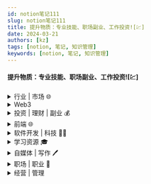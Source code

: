 ```yaml
---
id: notion笔记111
slug: notion笔记111
title: 提升物质：专业技能、职场副业、工作投资![💹]
date: 2024-03-21
authors: [kz]
tags: [notion, 笔记, 知识管理]
keywords: [notion, 笔记, 知识管理]
---
```


#### 提升物质：专业技能、职场副业、工作投资![💹]

<details>
  <summary>行业 | 市场 🌐</summary>
  <div>
    <ul>
      <li><strong>入门方法论</strong>：<a target="_blank" href="https://www.xiaohongshu.com/discovery/item/625058aa000000002103969b?share_from_user_hidden=true&xhsshare=WeixinSession&appuid=591f1e7e50c4b4587b9dd97d&apptime=1651376600">如何快速了解一个陌生的行业和市场</a></li>
      <li><strong>求职趋势</strong>：<a target="_blank" href="https://36kr.com/p/1778766808714120">大学生求职数据 - 36氪</a></li>
      <li><strong>薪资分析</strong>：<a target="_blank" href="https://36kr.com/p/1784333028248967">中国各行业薪资分析 - 36氪</a></li>
      <li><strong>产品思维</strong>：<a target="_blank" href="https://sspai.com/post/72987">用「乐高」思维做成的产品是什么样的？Notion 和它的 GTM 策略</a></li>
      <li><strong>消费趋势</strong>：<a target="_blank" href="https://36kr.com/p/1734650641069316">这个"五一"假期，有草地的地方就有帐篷：露营之后火什么？</a><br/>
        家庭园艺消费市场、舞台剧、话剧、脱口秀等演艺市场兴起。中产阶级追求的是生活的美好，而不是奢侈的享受。</li>
      <li><strong>技术演进</strong>：<a target="_blank" href="https://juejin.cn/post/7093107691798659103">谈谈我对 Web 3.0 的看法 - 掘金</a><br/>
        Web 1.0 与 Web 2.0 数据中心化，存储在平台服务器；Web 3.0 数据去中心化，不受平台拥有，存储在某些去中心化应用中。</li>
      <li><strong>半导体产业格局</strong>：<a target="_blank" href="https://www.theregister.com/2022/04/06/2021_national_semiconductor_market_share/">IC Insights 数据显示</a>，2021 年中国占全球半导体市场份额的 4%，美国占据了一半以上。</li>
      <li><strong>互联网趋势</strong>：<a target="_blank" href="https://www.notion.so/a911086de31d4491b7908055d43eaeba?pvs=21">2022年的互联网行业</a></li>
      <li><strong>公司转型案例</strong>：<a target="_blank" href="https://github.com/fikrikarim/companies-with-successful-pivot">成功转型的初创公司列表（GitHub）</a></li>
      <li><strong>未来趋势预测</strong>：<a target="_blank" href="https://mp.weixin.qq.com/s?__biz=MzIxNTAzNzU0Ng==&mid=2654747130&idx=1&sn=a39bdda8e96ac20fcc105063b8369b85&chksm=8c56faffbb2173e9aaeadd93b531e4414961cad66f1ab1ecebf704931f065af4599e50fba6f0&scene=27#wechat_redirect">下一个 10 年，将会发生的 12 个趋势</a></li>
      <li><strong>年度关键词</strong>：<a target="_blank" href="https://36kr.com/p/1544962904696833">2022年，互联网10大关键词</a></li>
      <li><strong>流量王者更替</strong>：<a target="_blank" href="https://www.solidot.org/story?sid=70089">2021全球最受欢迎域名榜单，TikTok取代Google成为第一</a><br/>
        TikTok 登顶多个时间段访问量榜首，最终成为全年访问量最高的域名。</li>
    </ul>
  </div>
</details>

<details>
  <summary>Web3</summary>
  <div>
    <ul>
      <li><strong>信息源入口</strong>：<a target="_blank" href="https://www.xiaohongshu.com/discovery/item/62ef483000000000160329f9?share_from_user_hidden=true&type=normal&xhsshare=CopyLink&appuid=591f1e7e50c4b4587b9dd97d&apptime=1659951295">Web3 信息源</a></li>
      <li><strong>中国与 Web3 革命</strong>：<a target="_blank" href="https://36kr.com/p/1778551902784393">为什么 Web3.0 革命必将发生在中国？- 36氪</a><br/>
        <strong>核心观点：</strong><br/>
        整个物联网都应该被架设在 Web3.0 的区块上。谁拥有最发达的物联网基础设施，谁就有机会创造更发达、更多场景应用的区块链网络，比如中国。<br/>
        中美在 Web3.0 发展道路上的本质区别：<code>token金融化</code> vs. <code>token物联化</code></li>
      <li><strong>Web3 还未普及，Web5 已到来？</strong>：<a target="_blank" href="https://36kr.com/p/1784280174988936">Web3没玩明白，Web5来了? - 36氪</a><br/>
        Web3 的精髓是打破互联网的垄断机制，打造一个由用户参与构建且拥有产权的去中心化互联网。</li>
    </ul>
  </div>
</details>

<details>
  <summary>投资 | 理财 | 副业 💰</summary>
  <div>
    <ul>
      <li><strong>理财与社会结构</strong>：<a target="_blank" href="https://www.xiaohongshu.com/discovery/item/6292de9b000000002103fed8?share_from_user_hidden=true&xhsshare=WeixinSession&appuid=591f1e7e50c4b4587b9dd97d&apptime=1653873388">参与理财的人越多，实体经济越差？</a><br/>
        观点：资本能增殖与传承，劳动不能。但劳动是资本的原始积累。两者对普通人来说都很重要。</li>
      <li><strong>通胀应对策略</strong>：<a target="_blank" href="https://www.xiaohongshu.com/discovery/item/5f941d9a00000000010061a8?share_from_user_hidden=true&xhsshare=WeixinSession&appuid=591f1e7e50c4b4587b9dd97d&apptime=1655058168">当通货膨胀来了，最先应该做什么？</a><br/>
        "通货膨胀就是血洗百姓财富。"</li>
      <li><strong>养老金问题</strong>：<a target="_blank" href="https://www.xiaohongshu.com/discovery/item/62a5696000000000010294bf?share_from_user_hidden=true&xhsshare=WeixinSession&appuid=591f1e7e50c4b4587b9dd97d&apptime=1655051148">养老金亏空4.7万亿，谁来给我们养老？</a></li>
      <li><strong>财报解读指南</strong>：<a target="_blank" href="https://www.xiaohongshu.com/discovery/item/6273d473000000002103b8df?share_from_user_hidden=true&xhsshare=WeixinSession&appuid=591f1e7e50c4b4587b9dd97d&apptime=1655051216">财报季｜年报分享专栏，致大家的使用指南</a></li>
      <li><strong>家族财富管理</strong>：<a target="_blank" href="https://www.xiaohongshu.com/discovery/item/627f4fcb000000000102a1d7?share_from_user_hidden=true&xhsshare=WeixinSession&appuid=591f1e7e50c4b4587b9dd97d&apptime=1652539661">家族办公室：为中国富豪管钱的那群人</a></li>
      <li><strong>养老金测算工具</strong>：<a target="_blank" href="https://www.xiaohongshu.com/discovery/item/627b3cf3000000000102c4f0?share_from_user_hidden=true&xhsshare=WeixinSession&appuid=591f1e7e50c4b4587b9dd97d&apptime=1652697505">国家社保服务平台 · 养老金测算</a></li>
      <li><strong>FIRE生活理念</strong>：<a target="_blank" href="https://36kr.com/p/1738842706459655">FIRE生活："低配版"财富自由</a><br/>
        拥有年支出 × 25 的启动资金 + 年化 4% 收益 + 低物欲生活。<br/>
        FIRE 的重点不在于财富，而在于自由。</li>
      <li><strong>财富层级模型</strong>：<a target="_blank" href="https://36kr.com/p/1722338777120009">个人财富的六个层级 - 36氪</a><br/>
        英文原文：<a target="_blank" href="https://www.principlespersonalfinance.co.uk/blog/the-6-levels-of-wealth" target="_blank">The 6 Levels of Wealth</a><br/>
        信息源：<a target="_blank" href="https://www.principlespersonalfinance.co.uk/" target="_blank">Personal Finance Principles</a></li>
      <li><strong>财富自由门槛</strong>：拥有 100w，年收益 4%，月均利息收入约 3333￥</li>
      <li><strong>美剧推荐</strong>：<a target="_blank" href="https://movie.douban.com/subject/26200198/">《亿万》</a>：金融、财富、信息差，揭示财富的本质是洞察力的变现。</li>
      <li><strong>微软成长史</strong>：<a target="_blank" href="https://luttig.substack.com/p/dont-forget-microsoft?utm_source=url&s=r">微软是如何做到市值$10T的？</a><br/>
        从 Windows 到 Office，再到云服务公司。</li>
      <li><strong>金融战历史</strong>：<a target="_blank" href="https://zhuanlan.zhihu.com/p/500782215?utm_campaign=rss&utm_medium=rss&utm_source=rss&utm_content=title">金融战：偷猎、围猎他国财富</a><br/>
        不创造财富，也不以土地为目标，而是用资本实力建立武装去围猎他国财富。</li>
      <li><strong>写作技巧</strong>：<a target="_blank" href="https://archive.aweber.com/newsletter/totalannarchy/MTM4ODA2ODA=/ta-110-how-to-sell-an-idea-best-description-of-a-boring-product.htm?utm_campaign=%E5%8F%AF%E4%B9%90&utm_medium=email&utm_source=Revue%20newsletter">文案大师 Ann Handley 的邮件</a><br/>
        写作要尽可能具体。</li>
      <li><strong>理财入门指南</strong>：<a target="_blank" href="https://sspai.com/post/63255">普通人如何有效投资理财？- 少数派</a></li>
      <li><strong>远程工作平台</strong>：<a target="_blank" href="https://www.upwork.com">UpWork</a>：打字、翻译、客户支持、开发等任务</li>
      <li><strong>构建被动收入</strong>：<a target="_blank" href="https://www.bmpi.dev/">BMP Investment</a><br/>
        终身学习（认知杠杆）→ 全栈技术（时间杠杆）→ 投资理财（财务杠杆）→ 被动收入（人生杠杆）</li>
      <li><strong>博客流量可视化案例</strong>：<a target="_blank" href="https://datastudio.google.com/reporting/6c3c6d3d-cd2f-4f8c-85e6-c06d672c445b/page/MnJzB">独立博客流量可视化展示</a></li>
      <li><strong>零成本搭建博客</strong>：<a target="_blank" href="https://www.bmpi.dev/dev/guide-to-setup-blog-site-with-zero-cost-3/">订阅推送篇</a>：掌握博客即时性流量</li>
      <li><strong>散户大战华尔街</strong>：<a target="_blank" href="https://bitable.feishu.cn/apppmH1tnO5OPZvBiOjl3fu3tBB?table=tblvGUyT13QJ3qDm&view=vewuNfwLSj">一表看完全过程（持续更新）</a></li>
      <li><strong>中国高净值家庭报告</strong>：<a target="_blank" href="https://www.hurun.net/zh-CN/reports/Detail?num=O37XUUGER51W">2020胡润财富报告</a><br/>
        包括中国内地及港澳台地区家庭资产分布情况。</li>
      <li><strong>复利思维反思</strong>：<a target="_blank" href="https://mp.weixin.qq.com/s/1pJSuOSrNIj4KPB0F8O54A">复利的谎言</a><br/>
        强调随机性、非连续性、非均匀性、非对称性，思考 > 勤奋。</li>
      <li><strong>居民股票配置趋势</strong>：<a target="_blank" href="https://mp.weixin.qq.com/s/FbEpVm5HZXVLiF-CAmAg6g">中国居民会增加股票配置吗？</a></li>
      <li><strong>为什么你需要一个自己的网站</strong>：<a target="_blank" href="http://xiao.do/issues/41-671672?utm_campaign=Issue&utm_content=view_in_browser&utm_medium=email&utm_source=happy+letter">品牌、数据、听众、长期复利</a></li>
    </ul>
  </div>
</details>


<details>
  <summary>前端 🌐</summary>
  <div>
    <ul>
      <li><a target="_blank" href="https://b23.tv/jkVwdv9">尤雨溪前端趋势2022 的主题演讲</a> - 哔哩哔哩</li>
      <li><a target="_blank" href="https://github.com/sunflower-land/sunflower-land">一个开源web端去中心化游戏</a>：web3+ts+tailwind+react+vite</li>
      <li>前端 | <a target="_blank" href="https://juejin.cn/post/7101943469085556766">最新vue技术栈**Vue3 + TS + Vite + Pinia + Windicss + NavieUI**</a></li>
      <li>前端 | <a target="_blank" href="https://juejin.cn/post/7103405860449157134">看vue3 keepalive源码</a></li>
      <li>前端 | <a target="_blank" href="https://www.v2ex.com/t/857841">关于vue3选什么组件库的讨论</a></li>
      <li><a target="_blank" href="https://css-tricks.com/single-element-loaders-the-spinner/">Single Element Loaders: The Spinner - CSS-Tricks</a></li>
      <li><a target="_blank" href="https://juejin.cn/post/7097067108663558151#heading-11">Vue经典面试题源码级详解 - 掘金</a></li>
      <li><a target="_blank" href="https://juejin.cn/post/7106791949100646437#comment">尤雨溪欧洲献舞：即将发布 Vue 2 的最后一个版本 - 掘金</a></li>
      <li><a target="_blank" href="https://www.bilibili.com/video/BV1eS4y1S7zB">【funnyCoder04】Vue和NuxtLabs核心成员Anthony Fu的开源人生</a></li>
      <li><a target="_blank" href="https://www.bilibili.com/video/BV1TY4y1p783?p=1&share_medium=android&share_plat=android&share_session_id=5dfae2b1-233c-41aa-8818-870d9a729719&share_source=WEIXIN&share_tag=s_i&timestamp=1652502891&unique_k=OoGvOLy&vd_source=0a48ad1de05efa1e6833281b8f062951">程序员模拟面试 AnthFu</a></li>
      <li>前端 | <a target="_blank" href="https://css-tricks.com/lets-make-a-qr-code-generator-with-a-serverless-function/">通过serverless函数生成二维码</a></li>
      <li>前端 | <a target="_blank" href="https://nutui.jd.com/jdt/#/">京东UI库 NutUI</a></li>
      <li>前端 | <a target="_blank" href="https://juejin.cn/post/7105662703439446047#comment">分享我如何成为 GDE（谷歌开发者专家）的经历和想法</a></li>
      <li>前端 | <a target="_blank" href="https://juejin.cn/post/7104621169189322782">我们是怎么在项目中落地qiankun的</a>：微前端是一种多个团队通过独立发布功能的方式来共同构建现代化 web 应用的技术手段及方法策略。</li>
      <li>前端 | <a target="_blank" href="https://github.com/realyao/WXminiprogram-Focus-clock">开源wx小程序</a></li>
      <li>前端 | <a target="_blank" href="https://www.pzuraq.com/blog/f-four-eras-of-javascript-frameworks">JavaScript 框架的四个时代 - pzuraq | blog</a></li>
      <li>前端 | <a target="_blank" href="https://cpojer.net/posts/building-a-javascript-bundler">Building a JavaScript Bundler - Christoph Nakazawa</a></li>
      <li>前端 | <a target="_blank" href="https://live.juejin.cn/4354/juejinyetan002/">掘金 5.11 月影 贺师俊 最新JS标准&ES2022直播回放</a></li>
      <li>前端 | <a target="_blank" href="https://css-tricks.com/a-css-slinky-in-3d/">纯CSS实现 3D slinky效果</a><br/><img src="https://i0.wp.com/css-tricks.com/wp-content/uploads/2022/05/giphy.gif?resize=500%2C375&ssl=1" alt="3D slinky效果"/></li>
      <li>前端 | <a target="_blank" href="https://css-tricks.com/cool-hover-effects-that-use-css-text-shadow/">使用CSS text-shadow实现复杂的hover效果</a></li>
      <li>前端 | <a target="_blank" href="https://levelup.gitconnected.com/micro-frontend-architecture-794442e9b325">微前端架构</a> - Medium</li>
      <li>前端 | <a target="_blank" href="https://medium.com/codex/am-i-a-senior-front-end-developer-6596142bf647">我是高级前端开发人员吗？</a> - Medium</li>
      <li>前端 | <a target="_blank" href="https://blog.devgenius.io/how-the-pros-handle-javascript-promises-6d00184bc275">专业人士如何处理 JavaScript Promise</a> - Medium</li>
      <li>前端 | <a target="_blank" href="https://juejin.cn/post/7094146488439144455#comment">前端埋点方案</a></li>
      <li>前端 | 前端架构：<a target="_blank" href="https://azeynalli1990.medium.com/software-architecture-patterns-for-front-end-development-9e43e43cdfb3">前端架构设计模式</a></li>
      <li>前端 | 前端架构：<a target="_blank" href="https://juejin.cn/post/7081147167653494797">前端代码的三种设计模式</a>：组件模式、compose组合模式、<strong>Membrane模式</strong></li>
      <li>前端 | 项目管理：<a target="_blank" href="https://juejin.cn/post/7085257325165936648#heading-0">从零到一建立前端规范</a></li>
      <li>前端 | 性能优化：<a target="_blank" href="https://juejin.cn/post/7083519723484708878">webpack优化</a></li>
      <li>前端 | 性能优化：<a target="_blank" href="https://juejin.cn/post/7085941958228574215">虚拟列表</a></li>
      <li>前端 | 性能优化：<a target="_blank" href="https://juejin.cn/post/7086284339364757517">得物团队H5秒开优化</a></li>
      <li>前端 | 补齐知识体系：React知识点<a target="_blank" href="https://github.com/jCodeLife/mind-map/tree/master/React">脑图</a></li>
      <li>前端 | 补齐知识体系：<a target="_blank" href="https://juejin.cn/post/7086325194934976519">ajax fetch axios区别</a></li>
      <li>前端 | 补齐知识体系：<a target="_blank" href="https://juejin.cn/post/7088417070009810981">分析HTTP TCP区别</a></li>
      <li>前端 | 补齐知识体系：CSS <a target="_blank" href="https://developer.mozilla.org/zh-CN/docs/Web/CSS/calc">calc()函数</a>，可以计算 长度值、角度、时间、百分比、数值</li>
      <li>前端 | 补齐知识体系：css3 animation暂停/恢复：<code>animation-play-state: paused/running;</code></li>
      <li>前端 | 补齐知识体系：5个好用的现代JS特性<ul>
          <li>用<code>Object.hasOwn()</code>代替<code>key in obj</code>（包含原型链）和<code>obj.hasOwnProperty</code>（对于非obj容易报错）</li>
          <li>用<code>#</code>声明私有属性</li>
          <li>数字分隔符<code>6000_000_000</code></li>
          <li>用<code>?.</code>简化&&和三元运算符<ol>
              <li><code>obj?.prop</code> 对象属性</li>
              <li><code>obj?.[expr</code> 对象/数组属性</li>
              <li><code>func?.(...args)</code> 执行函数</li></ol></li></ul></li>
      <li>前端 | 补齐知识体系：<a target="_blank" href="https://scarsu.oss-cn-shanghai.aliyuncs.com/picgo/20220427175537.png">CSS Functions脑图</a></li>
      <li>前端 | 学习借鉴：<a target="_blank" href="https://juejin.cn/post/7086381206236823559#heading-5">年包70w+的前端技术专家offer是如何拿到的</a></li>
      <li>前端 | 开发工具：<a target="_blank" href="https://www.joshwcomeau.com/operator-lookup/">Javascript运算符搜索引擎</a></li>
      <li>前端 | ECMAScript新提案：通过复制更改数组，提案了四个新的数组方法<code>.toReversed()</code>、<code>.toSorted()</code>、<code>.toSpliced()</code>、<code>.with()</code>，前三种方法相对应的原始方法.reverse() .sort() .splice() 均会更改原数组，<code>.with(index, value)</code>方法替换了原始的修改数组元素的方式<code>arr[index]=value</code></li>
      <li>前端 | ECMAScript新提案：<a target="_blank" href="https://juejin.cn/post/7088109545561522190#heading-0">类型注解（TypeScript 在未来可能被纳入 ECMAScript 中）</a></li>
      <li>前端 | 函数式编程：<a target="_blank" href="https://jrsinclair.com/articles/2022/javascript-function-composition-whats-the-big-deal/">函数组合compose、管道符、pipe函数</a></li>
      <li>前端 | 实际场景与方案：<a target="_blank" href="https://juejin.cn/post/7084149728799096840">Vue API 统一管理</a></li>
      <li>前端 | 实际场景与方案：用<a target="_blank" href="https://juejin.cn/post/7085578967184310280">责任链模式</a>解决一系列校验问题、避免大量<code>if、else</code></li>
      <li>前端 | 实际场景与方案：<a target="_blank" href="https://juejin.cn/post/7088144745788080142">前端常见实际问题&解决方案</a></li>
      <li>前端 | 项目实例：<a target="_blank" href="https://juejin.cn/post/7086467466703929358">koa2+vite+ts+vue3+pinia前端SSR项目</a></li>
      <li>前端 | 项目实例：<a target="_blank" href="https://github.com/Ismaestro/angular-example-app">Angular 13 Example App + Angular CLI + i18n + GraphQL + TypeScript</a></li>
      <li>前端 | 一个Canvas3D动效<a target="_blank" href="https://rainbowhunt.com/index.html">网页</a>案例</li>
      <li>前端 | <a target="_blank" href="https://cloudconvert.com/docx-to-html">docx  to   html在线转换网站</a>（常用于网站隐私政策、用户协议等页面）</li>
      <li>【前端】<a target="_blank" href="https://juejin.cn/post/7046217976176967711#heading-1">ES2016-ES2021知识点</a></li>
      <li>【前端】<a target="_blank" href="https://juejin.cn/post/7046697922255126558">前端监控系统设计 - 掘金</a></li>
      <li>【前端】<a target="_blank" href="https://juejin.cn/post/7045955715134914574">2022 年需要关注的几个前端技术 - 掘金</a></li>
      <li>【前端】<a target="_blank" href="https://css-tricks.com/css-based-fingerprinting/">CSS-Based Fingerprinting | CSS-Tricks - CSS-Tricks</a></li>
      <li>【前端】<a target="_blank" href="https://css-tricks.com/defensive-css/">Defensive CSS | CSS-Tricks - CSS-Tricks</a></li>
      <li>【前端】<a target="_blank" href="https://juejin.cn/post/7046922345864232974">浅析我们为什么要上Vue3？ - 掘金</a></li>
      <li>【前端】<a target="_blank" href="https://css-tricks.com/next-gen-css-container/">下一代CSS：@container</a></li>
      <li>【前端】<a target="_blank" href="https://github.com/pingan8787/Learn-Web-Components">web components组件库</a></li>
      <li>【前端】<a target="_blank" href="https://codepen.io/zsy/pen/poWpppV">css + svg 实现极光特效</a></li>
      <li>【前端】<a target="_blank" href="https://juejin.cn/post/7043977419207737375">**低代码行业现状简析-凹凸实验室 京东**</a></li>
      <li>【前端】<a target="_blank" href="https://www.17sucai.com/pins/demo-show?id=22752">对2D图片实现3D效果</a></li>
      <li>【前端】<a target="_blank" href="https://tdesign.tencent.com">腾讯UI套件： TDesign</a>（支持vue2、3、react、angular；并内置于设计工具<a target="_blank" href="https://pixso.cn/">pixso</a>中</li>
      <li>【前端电子书】：<a target="_blank" href="https://exploringjs.com/impatient-js/">给不耐烦的JS程序员看的ES2022</a> - The ECMAScript 2022 edition of "JavaScript for impatient programmers"</li>
      <li>【前端】<a target="_blank" href="https://juejin.cn/post/7044678301926817806">如何在产环境debug</a>：global search、添加本地sourceMap、local overrides</li>
      <li><a target="_blank" href="https://juejin.cn/post/7041713124210114567">政采云 | 如何写前端技术文档</a></li>
      <li><a target="_blank" href="https://2021.stateofcss.com/">State Of CSS 2021</a></li>
      <li><a target="_blank" href="https://juejin.cn/post/7041021350114230285#heading-0">V8编译浅谈</a></li>
      <li><a target="_blank" href="https://juejin.cn/post/6989422484722286600">前端面试八股文合集</a></li>
      <li><a target="_blank" href="https://juejin.cn/post/6989439618877751303#comment">一个Three.js实例 | 3D看鞋</a></li>
      <li><a target="_blank" href="https://juejin.cn/post/6989413354628448264">文件下载9种场景</a></li>
      <li><a target="_blank" href="https://juejin.cn/post/6988949401842483230">在网页中实现裸眼3D</a></li>
      <li><a target="_blank" href="https://www.smashingmagazine.com/2021/06/web-workers-2021/#top">Web Workers 2021现状分析</a></li>
      <li><a target="_blank" href="https://juejin.cn/post/6986834120290598942">微前端落地，悬着的心终于放下了</a></li>
      <li><a target="_blank" href="https://juejin.cn/post/6987140782595506189">如何搭建适合自己团队的构建部署平台</a></li>
      <li><a target="_blank" href="https://juejin.cn/post/6986681411201663007">中国计算机学会的前端会议，前端的发展与未来</a></li>
      <li><a target="_blank" href="https://juejin.cn/post/6987179395714646024">你真的了解package.json吗？</a></li>
      <li><a target="_blank" href="https://juejin.cn/post/6986378966726606885#comment">前端零成本建站</a></li>
      <li><a target="_blank" href="https://github.com/vuejs/petite-vue">petite-vue</a> | 6KB 轻量迷你基本版 vue</li>
      <li><a target="_blank" href="https://github.com/sorrycc/awesome-javascript">awesome-javascript</a> | 优秀前端库合集</li>
      <li><a target="_blank" href="https://juejin.cn/post/6981673766178783262#heading-3">前端性能优化 | 9大策略和6大指标</a></li>
      <li><a target="_blank" href="https://juejin.cn/post/6981608167041925134">B站五面面经（附过程、答案）</a></li>
      <li><a target="_blank" href="https://36kr.com/p/1301502545971845">字节跳动的B面_详细解读_最新资讯_热点事件_36氪</a></li>
      <li><a target="_blank" href="https://juejin.cn/post/6982361231071903781">webpack 最佳实践-微医前端团队</a></li>
      <li><a target="_blank" href="https://juejin.cn/post/6979037045440151583">ES6复盘知识点</a></li>
      <li><a target="_blank" href="https://juejin.cn/post/7034419410706104356">如何成为优秀的大前端Leader</a></li>
      <li><a target="_blank" href="https://github.com/DDFE/DDFE-blog">滴滴前端博客</a>(核心成员<a target="_blank" href="https://github.com/ustbhuangyi">黄轶</a>)</li>
      <li><a target="_blank" href="https://juejin.cn/post/6997943192851054606#heading-0">尤雨溪是怎么发布 Vue.js 的？</a></li>
      <li><a target="_blank" href="https://developer.mozilla.org/zh-CN/docs/Web/API/HTMLInputElement/webkitdirectory">上传文件夹的API</a><code>HTMLInputElement.webkitdirectory</code></li>
      <li><a target="_blank" href="https://juejin.cn/post/6995235136547586084">前端异常监控和容灾</a></li>
      <li><a target="_blank" href="https://zhuanlan.zhihu.com/p/20939640">css houdini</a> ：js in css</li>
      <li><a target="_blank" href="https://juejin.cn/post/6994976281053888519#heading-2">Vue3 源码中实用的基础工具函数</a></li>
      <li><a target="_blank" href="https://hectorguo.com/zh/http2-starter">http2 & 前端</a></li>
      <li><a target="_blank" href="https://juejin.cn/post/6989513390636924936#heading-11">每个前端都需要知道这些面向未来的CSS技术</a></li>
      <li><a target="_blank" href="https://github.com/lydiahallie/javascript-questions">Github | Javascript进阶问题列表</a> - 39.8k star</li>
      <li><a target="_blank" href="https://tech.meituan.com/">美团技术博客</a> | 更新稳定，积累多，技术领域宽泛</li>
      <li>最新的<a target="_blank" href="https://krausest.github.io/js-framework-benchmark/index.html">前端框架性能对比结果</a>、<a target="_blank" href="https://mp.weixin.qq.com/s/6Oygy93y9NW0VkRD5HRVkg">分析文章</a>、<a target="_blank" href="https://dev.to/ryansolid/making-sense-of-the-js-framework-bbenchmark-25hl">了解测试的基准</a></li>
      <li><a target="_blank" href="https://github.com/you-dont-need/You-Dont-Need-Javascript">You-Dont-Need-JavaScript</a>： 用原生CSS实现UI逻辑</li>
      <li><a target="_blank" href="https://github.com/public-apis/public-apis">免费公开API搜集仓库</a></li>
      <li><a target="_blank" href="https://github.com/chefyuan/algorithm-base">动画算法仓库</a></li>
      <li>手写<a target="_blank" href="https://mp.weixin.qq.com/s/gW_2sDfX5o4wamoiZMsxCw">easy webpack</a> ，熟悉AST</li>
    </ul>
  </div>
</details>

<details>
  <summary>软件开发 | 科技 🧑‍💻</summary>
  <div>
    <ul>
      <li>信息源 | <a target="_blank" href="https://simpleprogrammer.com/">《软技能2：软件开发者职业生涯指南》作者网站</a></li>
      <li>学习资源 | <a target="_blank" href="https://www.xiaohongshu.com/discovery/item/62c1925400000000040082d3?share_from_user_hidden=true&xhsshare=CopyLink&appuid=591f1e7e50c4b4587b9dd97d&apptime=1656865072">计算机基础【四大件】怎么学</a>：数据结构与算法、操作系统、计算机网络、数据库</li>
      <li>专业英语 | <a target="_blank" href="https://github.com/shimohq/chinese-programmer-wrong-pronunciation">中国程序员容易发音错误的单词</a></li>
      <li>工具 | <a target="_blank" href="https://github.blog/2022-06-08-sunsetting-atom/">github宣布放弃Atom</a>，同时，原 Atom 创始团队的新项目：<a target="_blank" href="https://zed.dev">https://zed.dev</a></li>
      <li>文章 | <a target="_blank" href="https://medium.com/@lucapelosi/5-design-principles-from-a-software-architecture-guru-8762a304fb3b">5 SOLID Principles from Clean Architecture - Medium</a></li>
      <li>文章 | <a target="_blank" href="https://medium.com/@ms_lizzie/stop-writing-code-if-you-are-a-team-leader-794e78ce6426">Stop Writing Code If You Are a Team Leader - Medium</a></li>
      <li>学习资源 | <a target="_blank" href="https://www.xiaohongshu.com/discovery/item/6280e29f000000000102e24c?share_from_user_hidden=true&xhsshare=WeixinSession&appuid=591f1e7e50c4b4587b9dd97d&apptime=1652628588">计算机讲的很好</a>的印度程序员Harsha Suryanarayana、<a target="_blank" href="https://www.bilibili.com/video/av543742193/?vd_source=0a48ad1de05efa1e6833281b8f062951">深入浅出数据结构 - b站</a>原视频在某管，名字叫mycodeschool（14年去世了，为此topcoder还专门为他举办了一场比赛以悼念他</li>
      <li>网络 | <a target="_blank" href="https://juejin.cn/post/7092326134146138142">计算机网络常用知识总结 - 掘金</a></li>
      <li>低代码 | <a target="_blank" href="https://github.com/macrozheng/mall">电商系统 低代码 开源项目</a></li>
      <li>低代码 | 阿里开源<a target="_blank" href="https://github.com/alibaba/lowcode-engine">LowCodeEngine、</a><a target="_blank" href="https://github.com/alibaba/lowcode-demo">demo地址</a></li>
      <li>技术 | <a target="_blank" href="https://www.v2ex.com/t/850448">线上突然出 bug 怎么找？ - V2EX</a></li>
      <li>技术 | Nginx替代方案：<a target="_blank" href="https://caddyserver.com/v2">Caddy2</a> 开源 自动化https 比nginx配置简单</li>
      <li>技术 | <a target="_blank" href="https://refactoringguru.cn/design-patterns/catalog">22种设计模式目录</a></li>
      <li>"技术为业务而服务，不同的场景需要不同的工具，我们的任务就是找到最合适的工具并用好它。"</li>
      <li>知乎 | <a target="_blank" href="https://zhuanlan.zhihu.com/p/152964640">探索Notion的实现</a></li>
      <li>少数派 | <a target="_blank" href="https://sspai.com/post/66938">2021：树莓派入坑指南</a></li>
      <li>树莓派实验室 | <a target="_blank" href="https://shumeipai.nxez.com/2018/11/01/a-raspberry-pi-nas-that-really-look-like-a-nas.html">用树莓派制造一个像样的 NAS</a></li>
      <li>树莓派实验室 | <a target="_blank" href="https://shumeipai.nxez.com/">Raspberry Pi中文资讯站，提供丰富的树莓派使用教程和DIY资讯</a></li>
      <li>开源 | <a target="_blank" href="https://github.com/mgechev/google-interview-preparation-problems">google面试算法题训练</a></li>
      <li>开源 | <a target="_blank" href="https://github.com/scottcgi/MojoJS-Animation">MojoJS-Animation</a>：开源强大、轻量、易用的JS动画引擎</li>
      <li>政采云 | <a target="_blank" href="https://juejin.cn/post/6997536906967777316">你需要知道的项目管理知识</a></li>
      <li>字节 | <a target="_blank" href="https://juejin.cn/post/6996819856033054756">如何写开发设计方案</a></li>
      <li>文章 | <a target="_blank" href="https://mp.weixin.qq.com/s/55LNXtxf1PjgT5s1KygMYQ">10款lowcode开发平台</a></li>
      <li>资源 | <a target="_blank" href="https://goalkicker.com/">编程电子书</a></li>
      <li>开源 | <a target="_blank" href="https://github.com/samuelmtimbo/unit">可视化编程</a></li>
      <li>科技 | <a target="_blank" href="https://futurism.com/the-byte/brain-cells-play-pong">研究人员教会培养皿中的脑细胞打乒乓球</a></li>
      <li>科技 | <a target="_blank" href="https://www.youtube.com/watch?v=tF4DML7FIWk&feature=emb_title">双足机器人 Atlas 在表演流畅的跑酷</a></li>
      <li><a target="_blank" href="https://google.github.io/eng-practices/">Google代码审查指南</a>、 <a target="_blank" href="https://jimmysong.io/eng-practices/">中文版</a></li>
      <li><a target="_blank" href="https://github.com/google/styleguide/">Google开发语言风格指南</a> - 29.4k star</li>
      <li><a target="_blank" href="https://arxiv.org/ftp/arxiv/papers/1702/1702.01715.pdf">Google软件工程经验</a>、<a target="_blank" href="https://www.techug.com/post/google-best-practices.html">中文版</a></li>
      <li><a target="_blank" href="https://mp.weixin.qq.com/s?__biz=MjM5NjQ5MTI5OA==&mid=2651750037&idx=1&sn=a9d4f3c00bba2e2b1313b422914bfb22&chksm=bd12a7d88a652ecebb576c750d3c90ac6a42d6b84b23e0d11f9d03028673d26786b732e05122&scene=21#wechat_redirect">美团技术沙龙——85个演讲，70+小时视频</a></li>
      <li><a target="_blank" href="https://mp.weixin.qq.com/s/cOK7ETevEl2ODO_eqFdMzA">技术人必读书单-美团</a></li>
      <li><a target="_blank" href="https://tech.meituan.com/2020/04/23/read-book-2020-04-23.html">技术团队书单-美团</a><ul>
          <li><strong>通用能力类：6本</strong><ul>
              <li><a target="_blank" href="https://book.douban.com/subject/27608239/">原则</a>   8.3</li>
              <li><a target="_blank" href="https://book.douban.com/subject/11528220/">系统之美</a>   8.2</li>
              <li><a target="_blank" href="https://book.douban.com/subject/26665995/">潜力量</a>   8.7</li>
              <li><a target="_blank" href="https://book.douban.com/subject/26469514/">乔布斯的魔力演讲</a>   7.8</li>
              <li><a target="_blank" href="https://book.douban.com/subject/27609489/">远见 : 如何规划职业生涯3大阶段</a>   7.7</li>
              <li><a target="_blank" href="https://book.douban.com/subject/33385402/">事实 : 用数据思考，避免情绪化决策</a>   8.0</li></ul></li>
          <li><strong>经济管理类：6本</strong><ul>
              <li><a target="_blank" href="https://book.douban.com/subject/1949420/">孙子兵法</a>   9.4</li>
              <li><a target="_blank" href="https://book.douban.com/subject/27178870/">格鲁夫给经理人的第一课</a>   9.1</li>
              <li><a target="_blank" href="https://book.douban.com/subject/27614523/">刷新</a>   7.5</li>
              <li><a target="_blank" href="https://book.douban.com/subject/26844697/">关键时刻MOT</a>   8.2</li>
              <li><a target="_blank" href="https://book.douban.com/subject/26863476/">领导梯队</a>   8.1</li>
              <li><a target="_blank" href="https://book.douban.com/subject/27104764/">经济学通识课</a>   8.3</li></ul></li>
          <li><strong>哲学历史类：8本</strong><ul>
              <li><a target="_blank" href="https://book.douban.com/subject/26314954/">光荣与梦想</a>   8.7</li>
              <li><a target="_blank" href="https://book.douban.com/subject/26384991/">民国大人物</a>   6.5</li>
              <li><a target="_blank" href="https://book.douban.com/subject/5366248/">极简欧洲史</a>   8.2</li>
              <li><a target="_blank" href="https://book.douban.com/subject/30379527/">世界观</a>   8.9</li>
              <li><a target="_blank" href="https://book.douban.com/subject/26815948/">当下的力量</a>   8.0</li>
              <li><a target="_blank" href="https://book.douban.com/subject/26743265/">枪炮、病菌与钢铁：人类社会的命运</a>   8.8</li>
              <li><a target="_blank" href="https://book.douban.com/subject/3007268/">传习录</a>   9.3</li>
              <li><a target="_blank" href="https://book.douban.com/subject/26306470/">西方心理学史</a>   6.7</li></ul></li>
          <li><strong>人物传记类：3本</strong><ul>
              <li><a target="_blank" href="https://book.douban.com/subject/20424526/">邓小平时代</a>   9.2</li>
              <li><a target="_blank" href="https://book.douban.com/subject/30481422/">曾国藩传</a>   6.8</li>
              <li><a target="_blank" href="https://book.douban.com/subject/30320887/">我的世界观</a>   8.9</li></ul></li></ul></li>
      <li><a target="_blank" href="https://www.freecodecamp.org/news/convolutional-neural-network-tutorial-for-beginners/">神经网络入门教程 - freecodecamp</a></li>
      <li><a target="_blank" href="https://www.ffreecodecamp.org/news/the-docker-handbook">docker教程 - freecodecamp</a></li>
      <li><a target="_blank" href="https://github.com/chiphuyen/ml-interviews-book">chiphuyen / ml-interviews-book</a>：机器学习面试指南</li>
      <li><a target="_blank" href="https://github.com/geerlingguy/internet-pi">geerlingguy / internet-pi</a>：树莓派的所有网络配置</li>
      <li><a target="_blank" href="https://github.com/eugeneyan/applied-ml">eugeneyan / applied-ml</a>：公司的论文和技术博客，分享他们在生产中的数据科学和机器学习工作。</li>
      <li><a target="_blank" href="https://github.com/AllThingsSmitty/css-protips">AllThingsSmitty / css-protips</a>：收集CSS tips</li>
      <li><a target="_blank" href="https://github.com/tuteng/Best-websites-a-programmer-should-visit-zh">tuteng / Best-websites-a-programmer-should-visit-zh</a>：程序员应该访问的最佳网站中文版</li>
      <li><a target="_blank" href="https://github.com/fent/node-ytdl-core">fent / node-ytdl-core</a>：javascript写的Youtube视频下载器</li>
      <li><a target="_blank" href="https://mp.weixin.qq.com/s/gQEbsWUFoFBiDinYG7EvIg">webpack老项目 迁移到 Vite</a>：实战经验</li>
    </ul>
  </div>
</details>

<details>
  <summary>学习资源 🎓</summary>
  <div>
    <ul>
      <li><strong>英文演讲 & 影子跟读</strong>：<a target="_blank" href="http://music.163.com/song?id=30512348&userid=109088284">尼克·胡哲《Never Give Up》音频</a> | 
        <a target="_blank" href="https://scarsu.oss-cn-shanghai.aliyuncs.com/file_share/2021-02-01%E3%80%90never%20give%20up%E3%80%91.docx">中英文稿下载</a></li>
      <li><strong>如何快速进入学习状态</strong>：<a target="_blank" href="https://www.bilibili.com/video/BV1QX4y157mJ?p=1&share_medium=android&share_plat=android&share_source=COPY&share_tag=s_i&timestamp=1614612909&unique_k=oE4GG5">Bilibili 视频链接</a></li>
    </ul>
  </div>
</details>

<details>
  <summary>自媒体 | 写作 🖊️</summary>
  <div><ul>
      <li><strong>写作闭环实践</strong>：<a target="_blank" href="https://sspai.com/post/73648">职场懒人写作闭环「All  Writing in Writeathon」</a> - 少数派推荐</li>
      <li><strong>自由职业指南</strong>：<a target="_blank" href="https://36kr.com/p/1777778769317001">自由职业，如何做好？</a></li>
      <li><strong>投稿渠道分享</strong>：<a target="_blank" href="https://www.xiaohongshu.com/discovery/item/624ec987000000000102f1d2?share_from_user_hidden=true&xhsshare=WeixinSession&appuid=591f1e7e50c4b4587b9dd97d&apptime=1651252551">写文章投稿途径</a></li>
      <li><strong>视频制作技巧</strong>：<a target="_blank" href="https://www.xiaohongshu.com/discovery/item/62680cc800000000210353a3?share_from_user_hidden=true&xhsshare=WeixinSession&appuid=591f1e7e50c4b4587b9dd97d&apptime=1652690396">不露脸、换背景、变声方法</a></li>
      <li><strong>持续更新秘籍</strong>：<a target="_blank" href="https://www.xiaohongshu.com/discovery/item/626bf18a0000000021039091?share_from_user_hidden=true&xhsshare=WeixinSession&appuid=591f1e7e50c4b4587b9dd97d&apptime=1652719473">专业博主没告诉你的运营秘籍：不断更的秘密</a></li>
      <li><strong>远程/副业机会</strong>：<a target="_blank" href="https://www.xiaohongshu.com/discovery/item/62a2ec92000000000102a5a1?share_from_user_hidden=true&xhsshare=WeixinSession&appuid=591f1e7e50c4b4587b9dd97d&apptime=1655048490">如何找到不用上班的神仙工</a></li>
      <li><strong>副业数据查询平台</strong><ul>
          <li><a target="_blank" href="https://www.topys.cn/">TOPYS</a> - 创意内容平台</li>
          <li><a target="_blank" href="https://ci.lker.app/">零克查词</a> - 小红书关键词搜索</li>
          <li><a target="_blank" href="https://www.newrank.cn/">新榜</a> - 自媒体数据分析</li>
          <li><a target="_blank" href="https://www.kaolamedia.com/">考拉新媒体导航</a> - 新媒体资源聚合站</li></ul></li>
      <li><strong>写作的意义</strong>：<a target="_blank" href="https://reading.yanyiii.com/why-do-you-write/?utm_campaign=%E5%8F%AF%E4%B9%90&utm_medium=email&utm_source=Revue%20newsletter">写作最大的理由应该是，我们通过写作认识自己</a></li>
      <li><strong>写作建议来源</strong>：<a target="_blank" href="https://reading.yanyiii.com/">作家和评论家 YanYi 给的写作建议</a></li>
    </ul>
  </div>
</details>

<details>
  <summary>职场 | 职业 💼</summary>
  <div>
    <ul>
      <li><a target="_blank" href="https://www.xiaohongshu.com/discovery/item/62e614d0000000001202ac07?share_from_user_hidden=true&type=normal&xhsshare=CopyLink&appuid=591f1e7e50c4b4587b9dd97d&apptime=1659320753">一位27岁女程序员的职业发展规划</a></li>
      <li>职场 | <a target="_blank" href="https://36kr.com/p/1774752107821321">英国本周开展全球规模最大的4天工作制试验</a> / <a target="_blank" href="https://www.solidot.org/story?sid=71754">四天工作制试点</a><br/>
        英国少数企业<a target="_blank" href="https://www.nytimes.com/2022/06/06/business/uk-four-day-work-week.html">开始试行四天工作制</a>。周一开始，一项为期六个月、涉及英国70家公司数千名员工的试点项目将开始实施，员工每周将工作四天，薪酬保持不变。剑桥大学、牛津大学和波士顿学院的研究人员将评估该项目对生产力和生活质量的影响，并将在 2023年公布结果。试点基于 100:80:100 原则：薪水维持 100%，工作时间为原来的 80%，员工承诺维持 100% 的生产力。西班牙和苏格兰也将在今年晚些时候启动政府支持的四天工作制试点。</li>
      <li>职场 | <a target="_blank" href="https://36kr.com/p/1777326292683650">职场称呼</a></li>
      <li><a target="_blank" href="https://www.solidot.org/story?sid=71799">微软不再禁止员工向竞争对手求职</a></li>
      <li><a target="_blank" href="https://36kr.com/p/1783567877229953">阿里腾讯领舞，互联网大厂提速「反内卷」-36氪</a></li>
      <li><a target="_blank" href="https://www.xiaohongshu.com/discovery/item/626aa1920000000021039ae4?share_from_user_hidden=true&xhsshare=WeixinSession&appuid=591f1e7e50c4b4587b9dd97d&apptime=1651210657">职业生涯规划建议</a></li>
      <li><a target="_blank" href="http://qh.nvq.net.cn/htm/14898/231426.html">国家职业技能标准更新公告</a></li>
      <li><a target="_blank" href="https://www.xiaohongshu.com/discovery/item/6280fb530000000001029fcc?share_from_user_hidden=true&xhsshare=WeixinSession&appuid=591f1e7e50c4b4587b9dd97d&apptime=1652674794">工作能力差的表现</a></li>
      <li><a target="_blank" href="https://www.xiaohongshu.com/discovery/item/62899533000000002103c288?share_from_user_hidden=true&xhsshare=WeixinSession&appuid=591f1e7e50c4b4587b9dd97d&apptime=1653399932">工作交接时划清"时间分割线"</a></li>
      <li>职业 | <a target="_blank" href="https://36kr.com/p/1731028653014017">真实的公务员世界</a></li>
      <li>职业 | <a target="_blank" href="https://36kr.com/p/1743811696586624">陪诊师、跑腿业务</a></li>
      <li>职业 | <a target="_blank" href="http://www.topworker.cn/">Topworker跨境客</a>：全国最大的优质跨境自由职业者社群</li>
      <li>职业 | <a target="_blank" href="https://www.toptal.com/">Toptal</a>：全球精英自由职业者平台（需英语好）</li>
      <li>职业 | <a target="_blank" href="https://c.talpat.com/">TalentOrg</a>：互联网远程工作社区（多语言产品经理岗位）</li>
      <li>职业 | <a target="_blank" href="https://juejin.cn/post/7088538894891188238">前端私活</a></li>
      <li><a target="_blank" href="https://mp.weixin.qq.com/s/QRDta2pDBydMn_3wDTHp1g">职场年终总结怎么写？</a></li>
      <li><a target="_blank" href="https://36kr.com/p/1508740909260037">如何应对变相裁员</a></li>
      <li><a target="_blank" href="https://www.zhihu.com/question/430981016/answer/1764016993">如何看一个人有没有领导力</a></li>
      <li><a target="_blank" href="https://www.zhihu.com/question/440237998/answer/1720449267?utm_source=wechat_session&utm_medium=social&utm_oi=28923681308672&utm_content=group3_Answer&utm_campaign=shareopn">工作中提高效率的方法</a></li>
      <li><a target="_blank" href="https://juejin.cn/post/6926787585423933448#heading-0">前端软技能，反制职场PUA</a></li>
      <li>敏捷项目管理工具：<ul>
          <li><a target="_blank" href="https://www.notion.so/product#use_case_tasks">Notion 看板</a></li>
          <li><a target="_blank" href="https://bitable.feishu.cn/templates?view_name=project">飞书多维表格</a></li></ul></li>
      <li><strong>跳槽到新公司一定要做的事</strong><ul>
          <li>跟直属老板约1-1：明确自己的价值与期望</li>
          <li>每天/隔天跟进进展，提出需要帮助的地方</li>
          <li>主动了解公司的各种模板（汇报格式、配色方案等）</li>
          <li>制定自己的工作准则，树立积极形象</li>
          <li>高效工作，不随意加班，尊重他人时间</li></ul></li>
      <li>职场 | <a target="_blank" href="https://36kr.com/p/1776340427066244">"00后整顿职场"背后 </a>：00后实际就业率低 面临疫情导致的行业寒冬；整顿职场的是少数人，但是被放大了，说明80后、90后苦职场久矣<br/><img src="https://s3-us-west-2.amazonaws.com/secure.notion-static.com/6a5ea948-2b49-4d6b-82b3-2e0e693d8c30/Untitled.png" alt="Untitled" width="200"/></li>
    </ul>
  </div>
</details>

<details>
  <summary>经营 | 管理</summary>
  <div>
    <ul>
      <li><strong>项目经理必看</strong>：<a target="_blank" href="https://www.xiaohongshu.com/discovery/item/62e8a3a50000000011011613?share_from_user_hidden=true&type=normal&xhsshare=CopyLink&appuid=591f1e7e50c4b4587b9dd97d&apptime=1659458810">项目立项九个原则</a></li>
    </ul>
    <p><strong>项目管理参考图集：</strong></p>
    <div>
      <img src="https://s3-us-west-2.amazonaws.com/secure.notion-static.com/497f8b39-3680-48be-b133-c79949fc7256/10005.jpg" alt="10005.jpg" width="200"/>
      <img src="https://s3-us-west-2.amazonaws.com/secure.notion-static.com/9bb902ce-809b-445f-b7ff-a22d2e7dc45a/10006.jpg" alt="10006.jpg" width="200"/>
      <img src="https://s3-us-west-2.amazonaws.com/secure.notion-static.com/5f3b95a0-2ee7-4e97-a682-2e1a0ae33cf4/10007.jpg" alt="10007.jpg" width="200"/>
      <img src="https://s3-us-west-2.amazonaws.com/secure.notion-static.com/4a5c0acc-bc1e-4860-95ec-ea48060849c9/10008.jpg" alt="10008.jpg" width="200"/>
      <img src="https://s3-us-west-2.amazonaws.com/secure.notion-static.com/14c02f19-2555-4367-93c2-4955b1867060/10001.jpg" alt="10001.jpg" width="200"/>
      <img src="https://s3-us-west-2.amazonaws.com/secure.notion-static.com/5204fedd-1fab-4ce3-b74d-3220b0479364/10002.jpg" alt="10002.jpg" width="200"/>
      <img src="https://s3-us-west-2.amazonaws.com/secure.notion-static.com/4e2febb5-f259-4dc1-9d2f-664625a9f275/10003.jpg" alt="10003.jpg" width="200"/>
      <img src="https://s3-us-west-2.amazonaws.com/secure.notion-static.com/f217f518-4890-4634-be61-486668ce1827/10004.jpg" alt="10004.jpg" width="200"/>
    </div>
  </div>
</details>

